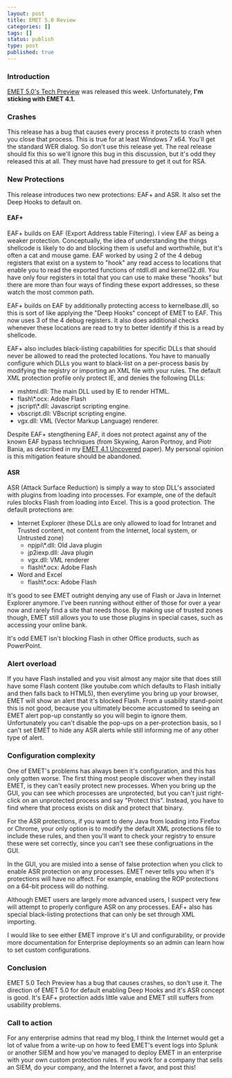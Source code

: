 ```yaml
---
layout: post
title: EMET 5.0 Review
categories: []
tags: []
status: publish
type: post
published: true
---
```


<h3>Introduction</h3>
<a href="https://blogs.technet.com/b/srd/archive/2014/02/25/announcing-emet-5-0-technical-preview.aspx">EMET 5.0's Tech Preview</a> was released this week.  Unfortunately, <b>I'm sticking with EMET 4.1.</b>

<h3>Crashes</h3>
This release has a bug that causes every process it protects to crash when you close that process.  This is true for at least Windows 7 x64.  You'll get the standard WER dialog.  So don't use this release yet.  The real release should fix this so we'll ignore this bug in this discussion, but it's odd they released this at all.  They must have had pressure to get it out for RSA.


<h3>New Protections</h3>
This release introduces two new protections: EAF+ and ASR.  It also set the Deep Hooks to default on.

<h4>EAF+</h4>
EAF+ builds on EAF (Export Address table Filtering).  I view EAF as being a weaker protection.  Conceptually, the idea of understanding the things shellcode is likely to do and blocking them is useful and worthwhile, but it's often a cat and mouse game.  EAF worked by using 2 of the 4 debug registers that exist on a system to "hook" any read access to locations that enable you to read the exported functions of ntdll.dll and kernel32.dll.  You have only four registers in total that you can use to make these "hooks" but there are more than four ways of finding these export addresses, so these watch the most common path.

EAF+ builds on EAF by additionally protecting access to kernelbase.dll, so this is sort of like applying the "Deep Hooks" concept of EMET to EAF.  This now uses 3 of the 4 debug registers.  It also does additional checks whenever these locations are read to try to better identify if this is a read by shellcode.

EAF+ also includes black-listing capabilities for specific DLLs that should never be allowed to read the protected locations.  You have to manually configure which DLLs you want to black-list on a per-process basis by modifying the registry or importing an XML file with your rules.  The default XML protection profile only protect IE, and denies the following DLLs:
<ul>
	<li>mshtml.dll: The main DLL used by IE to render HTML.
	<li>flash\*.ocx: Adobe Flash
	<li>jscript\*.dll: Javascript scripting engine.
	<li>vbscript.dll: VBscript scripting engine.
	<li>vgx.dll: VML (Vector Markup Language) renderer.
</ul>

Despite EAF+ stengthening EAF, it does not protect against any of the known EAF bypass techniques (from Skywing, Aaron Portnoy, and Piotr Bania, as described in my <a href="http://0xdabbad00.com/wp-content/uploads/2013/11/emet_4_1_uncovered.pdf">EMET 4.1 Uncovered</a> paper). My personal opinion is this mitigation feature should be abandoned.

<h4>ASR</h4>
ASR  (Attack Surface Reduction) is simply a way to stop DLL's associated with plugins from loading into processes.  For example, one of the default rules blocks Flash from loading into Excel.  This is a good protection.  The default protections are:
<ul>
	<li>Internet Explorer (these DLLs are only allowed to load for Intranet and Trusted content, not content from the Internet, local system, or Untrusted zone)
		<ul>
		<li>npjpi\*.dll: Old Java plugin
		<li>jp2iexp.dll: Java plugin
		<li>vgx.dll: VML renderer
		<li>flash\*.ocx: Adobe Flash
		</ul>
	<li>Word and Excel
		<ul>
		<li>flash\*.ocx: Adobe Flash
		</ul>
</ul>

It's good to see EMET outright denying any use of Flash or Java in Internet Explorer anymore.  I've been running without either of those for over a year now and rarely find a site that needs those.  By making use of trusted zones though, EMET still allows you to use those plugins in special cases, such as accessing your online bank.

It's odd EMET isn't blocking Flash in other Office products, such as PowerPoint.

<h3>Alert overload</h3>
If you have Flash installed and you visit almost any major site that does still have some Flash content (like youtube.com which defaults to Flash initially and then falls back to HTML5), then everytime you bring up your browser, EMET will show an alert that it's blocked Flash.  From a usability stand-point this is not good, because you ultimately become accustomed to seeing an EMET alert pop-up constantly so you will begin to ignore them.  Unfortunately you can't disable the pop-ups on a per-protection basis, so I can't set EMET to hide any ASR alerts while still informing me of any other type of alert.


<h3>Configuration complexity</h3>
One of EMET's problems has always been it's configuration, and this has only gotten worse. The first thing most people discover when they install EMET, is they can't easily protect new processes.  When you bring up the GUI, you can see which processes are unprotected, but you can't just right-click on an unprotected process and say "Protect this".  Instead, you have to find where that process exists on disk and protect that binary.

For the ASR protections, if you want to deny Java from loading into Firefox or Chrome, your only option is to modify the default XML protections file to include these rules, and then you'll want to check your registry to ensure these were set correctly, since you can't see these configruations in the GUI.

In the GUI, you are misled into a sense of false protection when you click to enable ASR protection on any processes.  EMET never tells you when it's protections will have no affect.  For example, enabling the ROP protections on a 64-bit process will do nothing.

Although EMET users are largely more advanced users, I suspect very few will attempt to properly configure ASR on any processes.  EAF+ also has special black-listing protections that can only be set through XML importing.

I would like to see either EMET improve it's UI and configurability, or provide more documentation for Enterprise deployments so an admin can learn how to set custom configurations.

<h3>Conclusion</h3>
EMET 5.0 Tech Preview has a bug that causes crashes, so don't use it.  The direction of EMET 5.0 for default enabling Deep Hooks and it's ASR concept is good.  It's EAF+ protection adds little value and EMET still suffers from usability problems.

<h3>Call to action</h3>
For any enterprise admins that read my blog, I think the Internet would get a lot of value from a write-up on how to feed EMET's event logs into Splunk or another SIEM and how you've managed to deploy EMET in an enterprise with your own custom protection rules.  If you work for a company that sells an SIEM, do your company, and the Internet a favor, and post this!